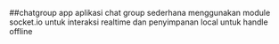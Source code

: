 ##chatgroup app
aplikasi chat group sederhana menggunakan module socket.io untuk interaksi realtime dan penyimpanan local untuk handle offline
